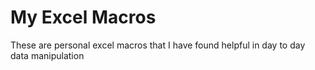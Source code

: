 # My Excel Macros
 These are personal excel macros that I have found helpful in day to day data manipulation

